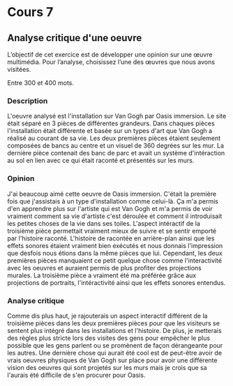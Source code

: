 # Cours 7
## Analyse critique d'une oeuvre

L’objectif de cet exercice est de développer une opinion sur une œuvre multimédia. Pour l’analyse, choisissez l’une des œuvres que nous avons visitées. 

Entre 300 et 400 mots. 

### Description

L'oeuvre analysé est l'installation sur Van Gogh par Oasis immersion. Le site était séparé en 3 pièces de différentes grandeurs. Dans chaques pièces l'installation était différente et basée sur un types d'art que Van Gogh a réalisé au courant de sa vie. Les deux premières pièces étaient seulement composées de bancs au centre et un visuel de 360 degrées sur les mur. La dernière pièce contenait des banc de parc et avait un système d'intéraction au sol en lien avec ce qui était raconté et présentés sur les murs. 

### Opinion

J'ai beaucoup aimé cette oeuvre de Oasis immersion. C'était la première fois que j'assistais à un type d'installation comme celui-là. Ça m'a permis d'en apprendre plus sur l'artiste qui est Van Gogh et m'a permis de voir vraiment comment sa vie d'artiste c'est déroulée et comment il introduisait les petites choses de la vie dans ses toiles. L'aspect intéractif de la troisième pièce permettait vraiment mieux de suivre et se sentir emporté par l'histoire raconté. L'histoire de racontée en arrière-plan ainsi que les effets sonores étaient vraiment bien exécutés et nous donnais l'impression que desfois nous étions dans la même pièces que lui. Cependant, les deux premières pièces manquaient ce petit quelque chose comme l'interactivité avec les oeuvres et auraient permis de plus profiter des projections murales. La troisième pièce a vraiment été ma préférée grâce aux projections de portraits, l'intéractivité ainsi que les effets sonores entendus.

### Analyse critique

Comme dis plus haut, je rajouterais un aspect interactif différent de la troisième pièces dans les deux premières pièces pour que les visiteurs se sentent plus intégré dans les installations et l'histoire. De plus, je metterais des règles plus stricte lors des visites des gens pour empêcher le plus possible que les gens parlent ou se promènent de façon dérangeante pour les autres. Une dernière chose qui aurait été cool est de peut-être avoir de vrais oeuvres physiques de Van Gogh sur place pour avoir une différente vision des oeuvres qui sont projetés sur les murs mais je crois que sa l'aurais été difficile de s'en procurer pour Oasis.
